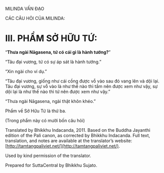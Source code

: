  

MILINDA VẤN ĐẠO

CÁC CÂU HỎI CỦA MILINDA:

# III. PHẨM SỞ HỮU TỨ:

“**Thưa ngài Nāgasena, tứ có cái gì là hành tướng?**”

“Tâu đại vương, tứ có sự áp sát là hành tướng.”

“Xin ngài cho ví dụ.”

“Tâu đại vương, giống như cái cồng được vỗ vào sau đó vang lên và dội lại. Tâu đại vương, sự vỗ vào là như thế nào thì tầm nên được xem như vậy, sự dội lại là như thế nào thì tứ nên được xem như vậy.”

“Thưa ngài Nāgasena, ngài thật khôn khéo.”

Phẩm về Sở Hữu Tứ là thứ ba.

(Trong phẩm này có mười bốn câu hỏi)

Translated by Bhikkhu Indacanda, 2011. Based on the Buddha Jayanthi edition of the Pali canon, as corrected by Bhikkhu Indacanda. Full text, translation, and notes are available at the translator’s website: [http://tamtangpaliviet.net/](http://tamtangpaliviet.net/).

Used by kind permission of the translator.

Prepared for SuttaCentral by Bhikkhu Sujato.